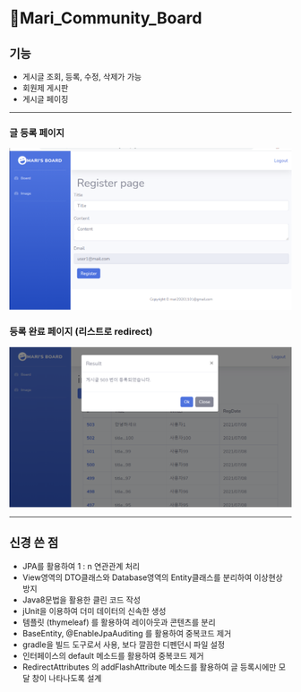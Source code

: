 # :small_blue_diamond:Mari_Community_Board
## 기능
- 게시글 조회, 등록, 수정, 삭제가 가능
- 회원제 게시판
- 게시글 페이징
***
### 글 등록 페이지
![글 등록 페이지](https://github.com/MARI2020201101/Mari_Community_Board/blob/master/register-page.png)

### 등록 완료 페이지 (리스트로 redirect)
![등록 완료 페이지](https://github.com/MARI2020201101/Mari_Community_Board/blob/master/register-result.png)
***
## 신경 쓴 점
- JPA를 활용하여 1 : n 연관관계 처리
- View영역의 DTO클래스와 Database영역의 Entity클래스를 분리하여 이상현상 방지
- Java8문법을 활용한 클린 코드 작성
- jUnit을 이용하여 더미 데이터의 신속한 생성
- 템플릿 (thymeleaf) 를 활용하여 레이아웃과 콘텐츠를 분리
- BaseEntity, @EnableJpaAuditing 를 활용하여 중복코드 제거
- gradle을 빌드 도구로서 사용, 보다 깔끔한 디펜던시 파일 설정
- 인터페이스의 default 메소드를 활용하여 중복코드 제거
- RedirectAttributes 의 addFlashAttribute 메소드를 활용하여 글 등록시에만 모달 창이 나타나도록 설계
